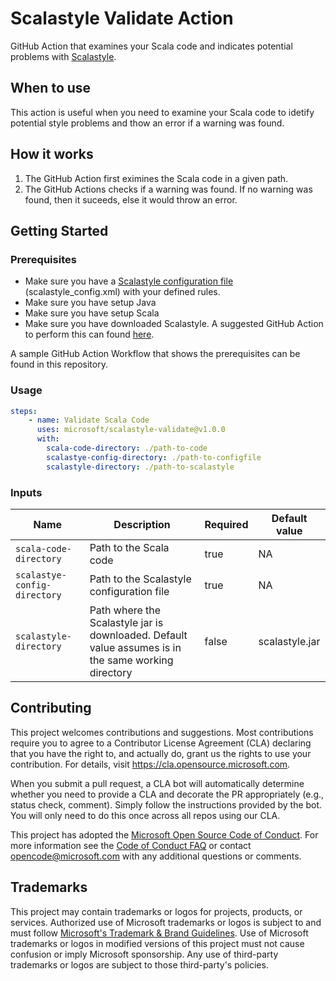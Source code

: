 # Scalastyle Validate Action

GitHub Action that examines your Scala code and indicates potential problems with [Scalastyle](http://www.scalastyle.org/).

## When to use

This action is useful when you need to examine your Scala code to idetify potential style problems and thow an error if a warning was found.

## How it works

1. The GitHub Action first eximines the Scala code in a given path.
2. The GitHub Actions checks if a warning was found. If no warning was found, then it suceeds, else it would throw an error.

## Getting Started

### Prerequisites

* Make sure you have a [Scalastyle configuration file](http://www.scalastyle.org/configuration.html) (scalastyle_config.xml) with your defined rules.
* Make sure you have setup Java
* Make sure you have setup Scala
* Make sure you have downloaded Scalastyle. A suggested GitHub Action to perform this can found [here](https://github.com/marketplace/actions/scalastyle-download).

A sample GitHub Action Workflow that shows the prerequisites can be found in this repository.

### Usage

```yml
steps:
    - name: Validate Scala Code
      uses: microsoft/scalastyle-validate@v1.0.0
      with:
        scala-code-directory: ./path-to-code
        scalastye-config-directory: ./path-to-configfile
        scalastyle-directory: ./path-to-scalastyle
```

### Inputs

| Name | Description | Required | Default value |
| --- | --- | --- | --- |
| `scala-code-directory` | Path to the Scala code | true | NA |
| `scalastye-config-directory` | Path to the Scalastyle configuration file | true | NA |
| `scalastyle-directory` | Path where the Scalastyle jar is downloaded. Default value assumes is in the same working directory | false | scalastyle.jar |


## Contributing

This project welcomes contributions and suggestions.  Most contributions require you to agree to a
Contributor License Agreement (CLA) declaring that you have the right to, and actually do, grant us
the rights to use your contribution. For details, visit https://cla.opensource.microsoft.com.

When you submit a pull request, a CLA bot will automatically determine whether you need to provide
a CLA and decorate the PR appropriately (e.g., status check, comment). Simply follow the instructions
provided by the bot. You will only need to do this once across all repos using our CLA.

This project has adopted the [Microsoft Open Source Code of Conduct](https://opensource.microsoft.com/codeofconduct/).
For more information see the [Code of Conduct FAQ](https://opensource.microsoft.com/codeofconduct/faq/) or
contact [opencode@microsoft.com](mailto:opencode@microsoft.com) with any additional questions or comments.

## Trademarks

This project may contain trademarks or logos for projects, products, or services. Authorized use of Microsoft 
trademarks or logos is subject to and must follow 
[Microsoft's Trademark & Brand Guidelines](https://www.microsoft.com/en-us/legal/intellectualproperty/trademarks/usage/general).
Use of Microsoft trademarks or logos in modified versions of this project must not cause confusion or imply Microsoft sponsorship.
Any use of third-party trademarks or logos are subject to those third-party's policies.

